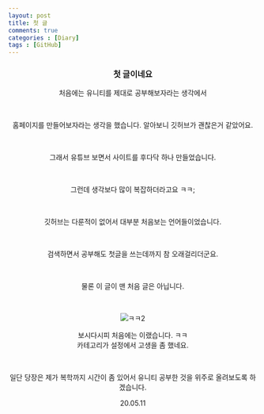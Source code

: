 ```yaml
---
layout: post
title: 첫 글
comments: true
categories : [Diary]
tags : [GitHub]
---
```




###  <center>첫 글이네요</center>

<center>처음에는 유니티를 제대로 공부해보자라는 생각에서


​    

<center>홈페이지를 만들어보자라는 생각을 했습니다. 알아보니 깃허브가 괜찮은거 같았어요.


​    

<center>그래서 유튜브 보면서 사이트를 후다닥 하나 만들었습니다.


​    

<center>그런데 생각보다 많이 복잡하더라고요 ㅋㅋ;


​    

<center>깃허브는 다룬적이 없어서 대부분 처음보는 언어들이었습니다.


​    

<center>검색하면서 공부해도 첫글을 쓰는데까지 참 오래걸리더군요.

​    



<center>물론 이 글이 맨 처음 글은 아닙니다.


​    

![ㅋㅋ2](https://user-images.githubusercontent.com/82802067/117766301-5064e880-b26a-11eb-9a14-895976405235.png)



<center>보시다시피 처음에는 이랬습니다. ㅋㅋ

   

<center>카테고리가 설정에서 고생을 좀 했네요.


​    




<center>일단 당장은 제가 복학까지 시간이 좀 있어서  유니티 공부한 것을 위주로 올려보도록 하겠습니다.



20.05.11







